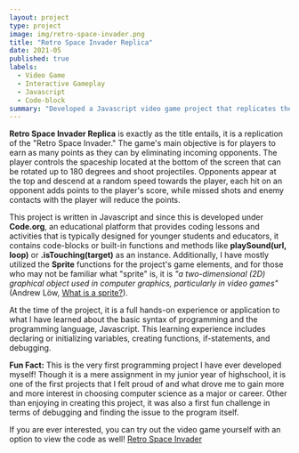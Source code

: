 ```yaml
---
layout: project
type: project
image: img/retro-space-invader.png
title: "Retro Space Invader Replica"
date: 2021-05
published: true
labels:
  - Video Game
  - Interactive Gameplay
  - Javascript
  - Code-block
summary: "Developed a Javascript video game project that replicates the Retro Space Invader."
---
```



**Retro Space Invader Replica** is exactly as the title entails, it is a replication of the "Retro Space Invader." The game's main objective is for players to earn as many points as they can by eliminating incoming opponents. The player controls the spaceship located at the bottom of the screen that can be rotated up to 180 degrees and shoot projectiles. Opponents appear at the top and descend at a random speed towards the player, each hit on an opponent adds points to the player's score, while missed shots and enemy contacts with the player will reduce the points. 

This project is written in Javascript and since this is developed under **Code.org**, an educational platform that provides coding lessons and activities that is typically designed for younger students and educators, it contains code-blocks or built-in functions and methods like **playSound(url, loop)** or **.isTouching(target)** as an instance. Additionally, I have mostly utilized the **Sprite** functions for the project's game elements, and for those who may not be familiar what "sprite" is, it is *"a two-dimensional (2D) graphical object used in computer graphics, particularly in video games"* (Andrew Löw, [What is a sprite?](https://www.codeandweb.com/knowledgebase/what-is-a-sprite#:~:text=A%20sprite%20is%20a%20two,combined%20to%20create%20an%20animation.)). 

At the time of the project, it is a full hands-on experience or application to what I have learned about the basic syntax of programming and the programming language, Javascript. This learning experience includes declaring or initializing variables, creating functions, if-statements, and debugging. 

**Fun Fact:** This is the very first programming project I have ever developed myself! Though it is a mere assignment in my junior year of highschool, it is one of the first projects that I felt proud of and what drove me to gain more and more interest in choosing computer science as a major or career. Other than enjoying in creating this project, it was also a first fun challenge in terms of debugging and finding the issue to the program itself.

If you are ever interested, you can try out the video game yourself with an option to view the code as well!  [Retro Space Invader](https://studio.code.org/projects/gamelab/sAhIqEup5uvzhhMh6Y3HpP83U-ac6m9WPs0KxE6B8w8) 
